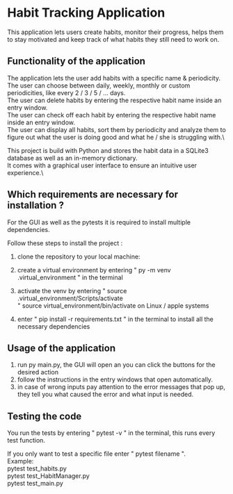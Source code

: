 # Habit Tracking Application
This application lets users create habits, monitor their progress, helps them to stay motivated and keep track of what habits they still need to work on.

## Functionality of the application
The application lets the user add habits with a specific name & periodicity.\
The user can choose between daily, weekly, monthly or custom periodicities, like every 2 / 3 / 5 / ... days.\
The user can delete habits by entering the respective habit name inside an entry window.\
The user can check off each habit by entering the respective habit name inside an entry window.\
The user can display all habits, sort them by periodicity and analyze them to figure out what the user is doing good and what he / she is struggling with.\

This project is build with Python and stores the habit data in a SQLite3 database as well as an in-memory dictionary.\
It comes with a graphical user interface to ensure an intuitive user experience.\



## Which requirements are necessary for installation ? 
For the GUI as well as the pytests it is required to install multiple dependencies.  

Follow these steps to install the project :  

1. clone the repository to your local machine:  

2. create a virtual environment by entering " py -m venv .virtual_environment " in the terminal  

3. activate the venv by entering " source .virtual_environment/Scripts/activate  
" source virtual_environment/bin/activate on Linux / apple systems  

4. enter " pip install -r requirements.txt " in the terminal to install all the necessary dependencies  

## Usage of the application

1. run py main.py, the GUI will open an you can click the buttons for the desired action  
2. follow the instructions in the entry windows that open automatically.  
3. in case of wrong inputs pay attention to the error messages that pop up, they tell you what caused the error and what input is needed.  

## Testing the code

You run the tests by entering " pytest -v " in the terminal, this runs every test function.  

If you only want to test a specific file enter " pytest filename ".  
Example:  
pytest test_habits.py  
pytest test_HabitManager.py  
pytest test_main.py  

